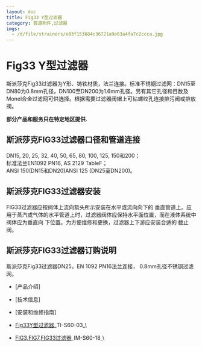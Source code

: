 ```yaml
---
layout: doc
title: Fig33 Y型过滤器
category: 管道附件,过滤器
imgs:
  - /d/file/strainers/e03f153684c36721a9e63a4fa7c2ccca.jpg
---
```


# Fig33 Y型过滤器

斯派莎克Fig33过滤器为Y形、铸铁材质，法兰连接。标准不锈钢过滤网：DN15至DN80为0.8mm孔径，DN100至DN200为1.6mm孔径。另有其它孔径和目数及Monel合金过滤网可供选择。根据需要过滤器阀帽上可钻螺纹孔连接排污阀或排放阀。

**部分产品和服务只在特定地区提供.**

## 斯派莎克FIG33过滤器口径和管道连接

DN15, 20, 25, 32, 40, 50, 65, 80, 100, 125, 150和200；  
标准法兰EN1092 PN16, AS 2129 TableF；  
ANSI 150(DN15和DN20)ANSI 125 (DN25至DN200)。

## 斯派莎克FIG33过滤器安装

FIG33过滤器应按阀体上流向箭头所示安装在水平或流向向下的 垂直管道上。应用于蒸汽或气体的水平管道上时，过滤器阀体应保持水平面位置，而在液体系统中阀体应为垂直向 下位置。为方便维修和更换，过滤器上下游应安装合适的 截止阀。

## 斯派莎克FIG33过滤器订购说明

斯派莎克Fig33过滤器DN25，EN 1092 PN16法兰连接， 0.8mm孔径不锈钢过滤网。

- [产品介绍]
- [技术信息]
- [安装和维修指南]

- [Fig33Y型过滤器](/d/pdf/TI-S60-03-Fig33%20铸铁过滤器.pdf)\_TI-S60-03\_\

- [FIG3,FIG7,FIG33过滤器](/d/pdf/IM-S60-18-FIG3,7,33过滤器.pdf)\_IM-S60-18\_\
